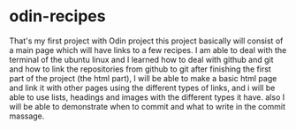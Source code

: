 # odin-recipes
That's my first project with Odin project
this project basically will consist of a main page which will have links to a few recipes.
I am able to deal with the terminal of the ubuntu linux and I learned how to deal with github and git and how to link the repositories from github to git
after finishing the first part of the project (the html part), I will be able to make a basic html page and link it with other pages using the different types of links, and i will be able to use lists, headings and images with the different types it have.
also I will be able to demonstrate when to commit and what to write in the commit massage.